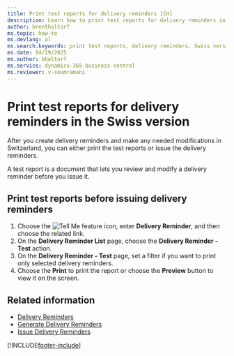 ```yaml
---
title: Print test reports for delivery reminders [CH]
description: Learn how to print test reports for delivery reminders in the Swiss version of Business Central.
author: brentholtorf
ms.topic: how-to
ms.devlang: al
ms.search.keywords: print test reports, delivery reminders, Swiss version
ms.date: 04/29/2025
ms.author: bholtorf
ms.service: dynamics-365-business-central
ms.reviewer: v-soumramani
---
```


# Print test reports for delivery reminders in the Swiss version

After you create delivery reminders and make any needed modifications in Switzerland, you can either print the test reports or issue the delivery reminders.  

A test report is a document that lets you review and modify a delivery reminder before you issue it.  

## Print test reports before issuing delivery reminders  

1. Choose the ![Tell Me feature](../../media/ui-search/search_small.png "Tell me what you want to do") icon, enter **Delivery Reminder**, and then choose the related link.  
1. On the **Delivery Reminder List** page, choose the **Delivery Reminder - Test** action.  
1. On the **Delivery Reminder - Test** page, set a filter if you want to print only selected delivery reminders.  
1. Choose the **Print** to print the report or choose the **Preview** button to view it on the screen.  

## Related information

- [Delivery Reminders](delivery-reminders.md)
- [Generate Delivery Reminders](how-to-generate-delivery-reminders.md)
- [Issue Delivery Reminders](how-to-issue-delivery-reminders.md)

[!INCLUDE[footer-include](../../includes/footer-banner.md)]
